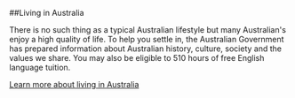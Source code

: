 ##Living in Australia

There is no such thing as a typical Australian lifestyle but many Australian's enjoy a high quality of life. To help you settle in, the Australian Government has prepared information about Australian history, culture, society and the values we share. You may also be eligible to 510 hours of free English language tuition.

[Learn more about living in Australia]()